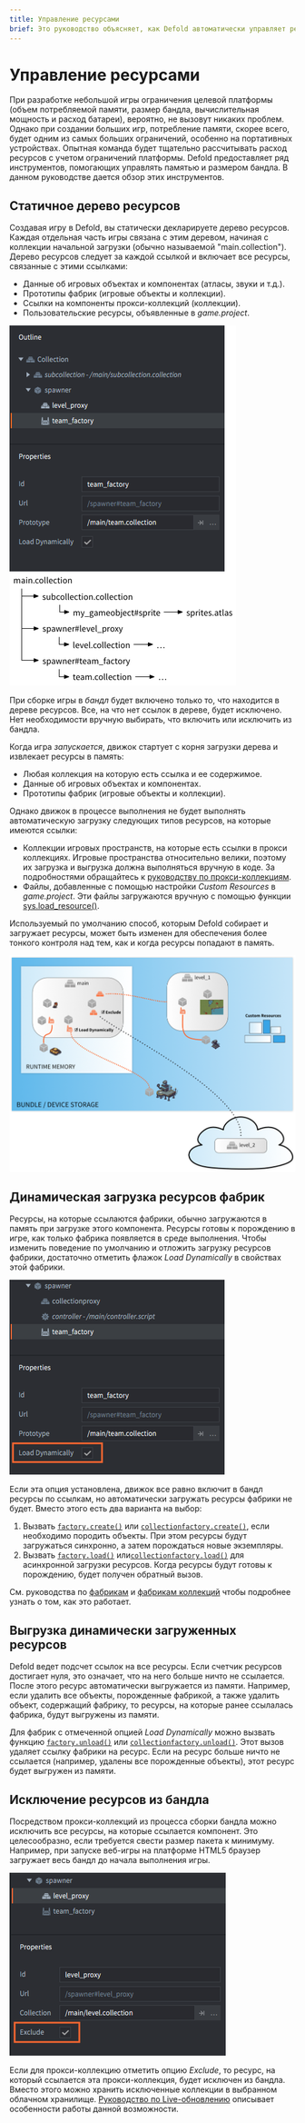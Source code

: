 ```yaml
---
title: Управление ресурсами
brief: Это руководство объясняет, как Defold автоматически управляет ресурсами и как пользователь может вручную управлять загрузкой ресурсов с целью соблюдения ограничений на объем потребляемой памяти и размера бандла.
---
```


# Управление ресурсами

При разработке небольшой игры ограничения целевой платформы (объем потребляемой памяти, размер бандла, вычислительная мощность и расход батареи), вероятно, не вызовут никаких проблем. Однако при создании больших игр, потребление памяти, скорее всего, будет одним из самых больших ограничений, особенно на портативных устройствах. Опытная команда будет тщательно рассчитывать расход ресурсов с учетом ограничений платформы. Defold предоставляет ряд инструментов, помогающих управлять памятью и размером бандла. В данном руководстве дается обзор этих инструментов.

## Статичное дерево ресурсов

Создавая игру в Defold, вы статически декларируете дерево ресурсов. Каждая отдельная часть игры связана с этим деревом, начиная с коллекции начальной загрузки (обычно называемой "main.collection"). Дерево ресурсов следует за каждой ссылкой и включает все ресурсы, связанные с этими ссылками:

- Данные об игровых объектах и компонентах (атласы, звуки и т.д.).
- Прототипы фабрик (игровые объекты и коллекции).
- Ссылки на компоненты прокси-коллекций (коллекции).
- Пользовательские ресурсы, объявленные в *game.project*.

![Resource tree](images/resource/resource_tree.png)

При сборке игры в *бандл* будет включено только то, что находится в дереве ресурсов. Все, на что нет ссылок в дереве, будет исключено. Нет необходимости вручную выбирать, что включить или исключить из бандла.

Когда игра *запускается*, движок стартует с корня загрузки дерева и извлекает ресурсы в память:

- Любая коллекция на которую есть ссылка и ее содержимое.
- Данные об игровых объектах и компонентах.
- Прототипы фабрик (игровые объекты и коллекции).

Однако движок в процессе выполнения не будет выполнять автоматическую загрузку следующих типов ресурсов, на которые имеются ссылки:

- Коллекции игровых пространств, на которые есть ссылки в прокси коллекциях. Игровые пространства относительно велики, поэтому их загрузка и выгрузка должна выполняться вручную в коде. За подробностями обращайтесь к [руководству по прокси-коллекциям](/manuals/collection-proxy).
- Файлы, добавленные с помощью настройки *Custom Resources* в *game.project*. Эти файлы загружаются вручную с помощью функции [sys.load_resource()](/ref/sys/#sys.load_resource).

Используемый по умолчанию способ, которым Defold собирает и загружает ресурсы, может быть изменен для обеспечения более тонкого контроля над тем, как и когда ресурсы попадают в память.

![Resource loading](images/resource/loading.png)

## Динамическая загрузка ресурсов фабрик

Ресурсы, на которые ссылаются фабрики, обычно загружаются в память при загрузке этого компонента. Ресурсы готовы к порождению в игре, как только фабрика появляется в среде выполнения. Чтобы изменить поведение по умолчанию и отложить загрузку ресурсов фабрики, достаточно отметить флажок *Load Dynamically* в свойствах этой фабрики.

![Load dynamically](images/resource/load_dynamically.png)

Если эта опция установлена, движок все равно включит в бандл ресурсы по ссылкам, но автоматически загружать ресурсы фабрики не будет. Вместо этого есть два варианта на выбор:

1. Вызвать [`factory.create()`](/ref/factory/#factory.create) или [`collectionfactory.create()`](/ref/collectionfactory/#collectionfactory.create), если необходимо породить объекты. При этом ресурсы будут загружаться синхронно, а затем порождаться новые экземпляры.
2. Вызвать [`factory.load()`](/ref/factory/#factory.load) или[`collectionfactory.load()`](/ref/collectionfactory/#collectionfactory.load) для асинхронной загрузки ресурсов. Когда ресурсы будут готовы к порождению, будет получен обратный вызов.

См. руководства по [фабрикам](/manuals/factory) и [фабрикам коллекций](/manuals/collection-factory) чтобы подробнее узнать о том, как это работает.

## Выгрузка динамически загруженных ресурсов

Defold ведет подсчет ссылок на все ресурсы. Если счетчик ресурсов достигает нуля, это означает, что на него больше ничто не ссылается. После этого ресурс автоматически выгружается из памяти. Например, если удалить все объекты, порожденные фабрикой, а также удалить объект, содержащий фабрику, то ресурсы, на которые ранее ссылалась фабрика, будут выгружены из памяти.

Для фабрик с отмеченной опцией *Load Dynamically* можно вызвать функцию [`factory.unload()`](/ref/factory/#factory.unload) или [`collectionfactory.unload()`](/ref/collectionfactory/#collectionfactory.unload). Этот вызов удаляет ссылку фабрики на ресурс. Если на ресурс больше ничто не ссылается (например, удалены все порожденные объекты), этот ресурс будет выгружен из памяти.

## Исключение ресурсов из бандла

Посредством прокси-коллекций из процесса сборки бандла можно исключить все ресурсы, на которые ссылается компонент. Это целесообразно, если требуется свести размер пакета к минимуму. Например, при запуске веб-игры на платформе HTML5 браузер загружает весь бандл до начала выполнения игры.

![Exclude](images/resource/exclude.png)

Если для прокси-коллекцию отметить опцию *Exclude*, то ресурс, на который ссылается эта прокси-коллекция, будет исключен из бандла. Вместо этого можно хранить исключенные коллекции в выбранном облачном хранилище. [Руководство по Live-обновлению](/manuals/live-update/) описывает особенности работы данной возможности.
